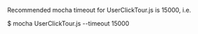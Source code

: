 Recommended mocha timeout for UserClickTour.js is 15000, i.e.

$ mocha UserClickTour.js --timeout 15000

